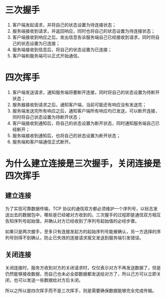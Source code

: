 # 三次握手

1.  客户端发起请求，并将自己的状态设置为待连接状态；
2.  服务端接收到请求，并返回响应，同时也将自己的状态设置为待连接状态；
3.  客户端接收到响应之后，发出信息告诉服务端自己已经接收到请求，同时将自己的状态设置为已连接；
4.  服务端接收到信息后，将自己的状态设置为已连接；
5.  客户端和服务端可以正式开始通信。



# 四次挥手

1.  客户端发送请求，通知服务端将要断开连接，同时将自己的状态设置为待断开状态；
2.  服务器接收到请求之后，通知客户端，当前可能还有响应没有发送完；
3.  服务端发送完所有响应之后，通知客户端所有响应均已发送，可以断开连接，同时将自己状态设置为待断开状态；
4.  客户端接收到通知后，将自己的状态设置为断开状态，同时通知服务端自己已经断开；
5.  服务端接收到通知后，也将自己的状态设置为断开状态；
6.  服务端和客户端通信正式断开。



# 为什么建立连接是三次握手，关闭连接是四次挥手

## 建立连接

为了实现可靠数据传输，TCP 协议的通信双方都必须维护一个序列号，以标志发送出去的数据包中，哪些是已经被对方收到的。三次握手的过程即是通信双方相互告知序列号起始值，并确认对方已经收到了序列号起始值的必经步骤。

如果只是两次握手，至多只有连接发起方的起始序列号能被确认，另一方选择的序列号则得不到确认，防止已失效的连接请求报文发送到服务端引发错误。

## 关闭连接

关闭连接时，服务方收到对方的关闭请求时，仅仅表示对方不再发送数据了，但是仍然能够接收数据，而自己也未必全部数据都发送给对方了，所以己方可以立即关闭，也可以发送一些数据给对方后关闭。

所以之所以是四次挥手而不是三次挥手，则是需要确保数据能够完全完成传输。

